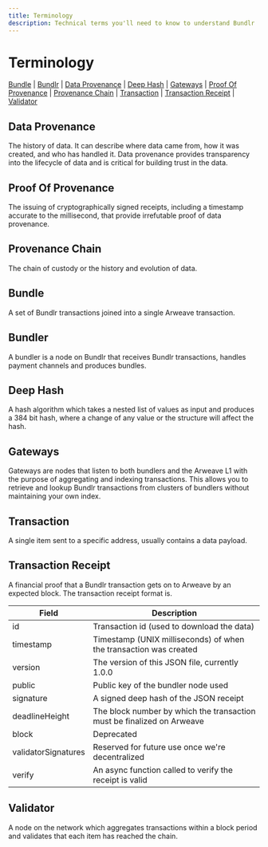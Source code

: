 ```yaml
---
title: Terminology
description: Technical terms you'll need to know to understand Bundlr
---
```


# Terminology

[Bundle](/terminology#bundle) | [Bundlr](/terminology#bundler) | [Data Provenance](/terminology#data-provenance) | [Deep Hash](/terminology#deep-hash) | [Gateways](/terminology#gateways) | [Proof Of Provenance](/terminology#proof-of-provenance) | [Provenance Chain](/terminology#provenance-chain) | [Transaction](/terminology#transaction) | [Transaction Receipt](/terminology#transaction-receipt) | [Validator](/terminology#validator)

## Data Provenance

The history of data. It can describe where data came from, how it was created, and who has handled it. Data provenance provides transparency into the lifecycle of data and is critical for building trust in the data.

## Proof Of Provenance

The issuing of cryptographically signed receipts, including a timestamp accurate to the millisecond, that provide irrefutable proof of data provenance.

## Provenance Chain

The chain of custody or the history and evolution of data.

## Bundle

A set of Bundlr transactions joined into a single Arweave transaction.

## Bundler

A bundler is a node on Bundlr that receives Bundlr transactions, handles payment channels and produces bundles.

## Deep Hash

A hash algorithm which takes a nested list of values as input and produces a 384 bit hash, where a change of any value or the structure will affect the hash.

## Gateways

Gateways are nodes that listen to both bundlers and the Arweave L1 with the purpose of aggregating and indexing transactions. This allows you to retrieve and lookup Bundlr transactions from clusters of bundlers without maintaining your own index.

## Transaction

A single item sent to a specific address, usually contains a data payload.

## Transaction Receipt

A financial proof that a Bundlr transaction gets on to Arweave by an expected block.
The transaction receipt format is.

| Field               | Description                                                            |
| ------------------- | ---------------------------------------------------------------------- |
| id                  | Transaction id (used to download the data)                             |
| timestamp           | Timestamp (UNIX milliseconds) of when the transaction was created      |
| version             | The version of this JSON file, currently 1.0.0                         |
| public              | Public key of the bundler node used                                    |
| signature           | A signed deep hash of the JSON receipt                                 |
| deadlineHeight      | The block number by which the transaction must be finalized on Arweave |
| block               | Deprecated                                                             |
| validatorSignatures | Reserved for future use once we're decentralized                       |
| verify              | An async function called to verify the receipt is valid                |

## Validator

A node on the network which aggregates transactions within a block period and validates that each item has reached the chain.
